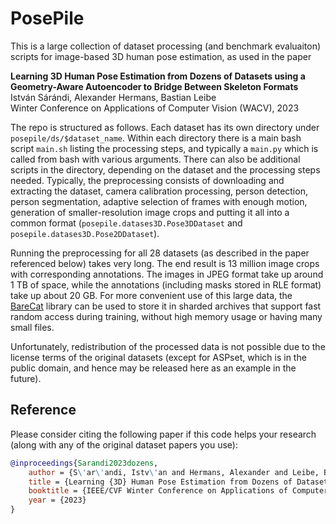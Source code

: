 # PosePile

This is a large collection of dataset processing (and benchmark evaluaiton) scripts for image-based 3D human pose estimation, as used in the paper 

**Learning 3D Human Pose Estimation from Dozens of Datasets using a Geometry-Aware Autoencoder to Bridge Between Skeleton Formats** \
István Sárándi, Alexander Hermans, Bastian Leibe \
Winter Conference on Applications of Computer Vision (WACV), 2023

The repo is structured as follows. Each dataset has its own directory under `posepile/ds/$dataset_name`. Within each directory there is a main bash script `main.sh` listing the processing steps, and typically a `main.py` which is called from bash with various arguments. There can also be additional scripts in the directory, depending on the dataset and the processing steps needed. Typically, the preprocessing consists of downloading and extracting the dataset, camera calibration processing, person detection, person segmentation, adaptive selection of frames with enough motion, generation of smaller-resolution image crops and putting it all into a common format (`posepile.datases3D.Pose3DDataset` and `posepile.datases3D.Pose2DDataset`).

Running the preprocessing for all 28 datasets (as described in the paper referenced below) takes very long. The end result is 13 million image crops with corresponding annotations. The images in JPEG format take up around 1 TB of space, while the annotations (including masks stored in RLE format) take up about 20 GB. For more convenient use of this large data, the [BareCat](https://github.com/isarandi/BareCat) library can be used to store it in sharded archives that support fast random access during training, without high memory usage or having many small files.

Unfortunately, redistribution of the processed data is not possible due to the license terms of the original datasets (except for ASPset, which is in the public domain, and hence may be released here as an example in the future).

## Reference

Please consider citing the following paper if this code helps your research (along with any of the original dataset papers you use):

```bibtex
@inproceedings{Sarandi2023dozens,
    author = {S\'ar\'andi, Istv\'an and Hermans, Alexander and Leibe, Bastian},
    title = {Learning {3D} Human Pose Estimation from Dozens of Datasets using a Geometry-Aware Autoencoder to Bridge Between Skeleton Formats},
    booktitle = {IEEE/CVF Winter Conference on Applications of Computer Vision (WACV)},
    year = {2023}
} 
```
